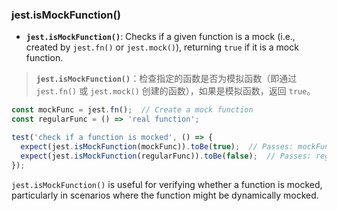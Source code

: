 ### jest.isMockFunction()

- **`jest.isMockFunction()`**: Checks if a given function is a mock (i.e., created by `jest.fn()` or `jest.mock()`), returning `true` if it is a mock function.

> **`jest.isMockFunction()`**：检查指定的函数是否为模拟函数（即通过 `jest.fn()` 或 `jest.mock()` 创建的函数），如果是模拟函数，返回 `true`。

```js
const mockFunc = jest.fn();  // Create a mock function
const regularFunc = () => 'real function';

test('check if a function is mocked', () => {
  expect(jest.isMockFunction(mockFunc)).toBe(true);  // Passes: mockFunc is a mock function
  expect(jest.isMockFunction(regularFunc)).toBe(false);  // Passes: regularFunc is not a mock function
});
```

`jest.isMockFunction()` is useful for verifying whether a function is mocked, particularly in scenarios where the function might be dynamically mocked.